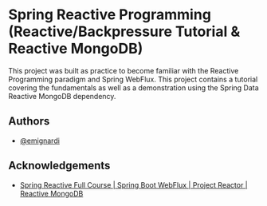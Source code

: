 # Spring Reactive Programming (Reactive/Backpressure Tutorial & Reactive MongoDB)

This project was built as practice to become familiar with the Reactive Programming paradigm and Spring WebFlux. This project contains a tutorial covering the fundamentals as well as a demonstration using the Spring Data Reactive MongoDB dependency.

## Authors

- [@emignardi](https://github.com/emignardi)


## Acknowledgements

 - [Spring Reactive Full Course | Spring Boot WebFlux | Project Reactor | Reactive MongoDB](https://www.youtube.com/watch?v=y3ySZkSgWik)
